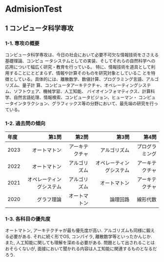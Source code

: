 # AdmisionTest

## 1 コンピュータ科学専攻

### 1-1. 専攻の概要
コンピュータ科学専攻は、今日の社会において必要不可欠な情報技術をささえる基礎理論、コンピュ
ータシステムとしての実装、そしてそれらの自然科学への応用について幅広く研究・教育を行っている。
特に、情報技術を道具として利用することにとどまらず、情報や計算そのものを研究対象としているこ
とを特徴としている。具体的には、離散数学、数値計算、プログラミング言語、アルゴリズム、量子計
算、コンピュータアーキテクチャ、オペレーティングシステム、ソフトウェア、機械学習、人工知能、
バイオインフォマティクス、計算科学、自然言語処理、情報検索、コンピュータビジョン、ヒューマン・
コンピュータインタラクション、グラフィックス等の分野において、最先端の研究を行っている。

### 1-2. 過去問の傾向
年度 | 第1問 | 第2問 | 第3問 | 第4問 |
|:---|-----:|------:|-----:|------:|
|2023|オートマトン|アーキテクチャ|アルゴリズム|プログラミング|
|2022|オートマトン|アルゴリズム|オペレーティングシステム|アーキテクチャ|
|2021|オペレーティングシステム|アルゴリズム|オートマトン|アーキテクチャ|
|2020|グラフ理論|オートマトン|論理回路|線形代数|
 
### 1-3. 各科目の優先度
オートマトン, アーキテクチャが最も優先度が高い. 
アルゴリズムも同様に鍛える必要がある. 
それに続く形でOS, コンパイラ, 離散数学等といったかんじか.  
また, 人工知能に関しても理解を深める必要がある. 
問題として出されることはおそらくないが, 面接において聞かれる内容は人工知能に関連するものとなるだろう. 

